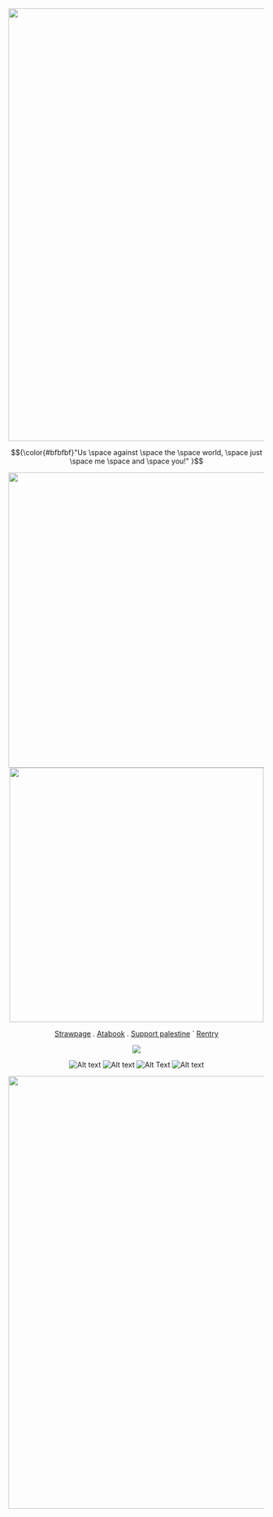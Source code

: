 




<div align="center">
	<img width = "850" src="https://64.media.tumblr.com/4d940d18cc21bbc340ca739fbcbedd2e/ace9b895ae8e70d5-e5/s400x600/4e0bf0eeb2411840d9289509458801ffc9c42bd6.pnj"
</div>










<br />

<p align="center"> 
$${\color{#bfbfbf}"Us \space against \space the \space world, \space just \space me \space and \space you!" }$$

</p>

<div align="center">
	<img width = "580" src="https://files.catbox.moe/xrzkse.png"

</div>


<div align="center">
	<img width = "500" src="https://64.media.tumblr.com/05ac8ba1484d216da9a37cad2e1f9c58/58f00e9448da6bcb-76/s1280x1920/43bd7e350d3fcff8615b91e9c813d6b93402b1e1.pnj"


<div align="center"> 
	
 [Strawpage](https://sigmaohiomelobibi.straw.page) . [Atabook](https://ellieparkerbutpixel.atabook.org/)  . [Support palestine](https://arab.org/click-to-help/palestine/)  ` [Rentry](https://rentry.co/ellieparker)

![](https://komarev.com/ghpvc/?username=neurodiellie&label=profile+gang&style=for-the-badge&color=bfbfbf)

	


![Alt text](https://external-media.spacehey.net/media/sn5KYww_HhkWufpf7gjUVkuLDIzPCbJNxadVMh8KacVc=/https://images-wixmp-ed30a86b8c4ca887773594c2.wixmp.com/f/c89d1002-8ee8-401a-aae5-adc53a6b798b/daz5wcs-ce0ae379-0e44-43b8-b693-158b22c4b642.png?token=eyJ0eXAiOiJKV1QiLCJhbGciOiJIUzI1NiJ9.eyJzdWIiOiJ1cm46YXBwOjdlMGQxODg5ODIyNjQzNzNhNWYwZDQxNWVhMGQyNmUwIiwiaXNzIjoidXJuOmFwcDo3ZTBkMTg4OTgyMjY0MzczYTVmMGQ0MTVlYTBkMjZlMCIsIm9iaiI6W1t7InBhdGgiOiJcL2ZcL2M4OWQxMDAyLThlZTgtNDAxYS1hYWU1LWFkYzUzYTZiNzk4YlwvZGF6NXdjcy1jZTBhZTM3OS0wZTQ0LTQzYjgtYjY5My0xNThiMjJjNGI2NDIucG5nIn1dXSwiYXVkIjpbInVybjpzZXJ2aWNlOmZpbGUuZG93bmxvYWQiXX0.K_HD2YTkb5__I_hTcGmM7HjDOtlPdWf4OA1Rj8GwG_M)  ![Alt text](https://images-wixmp-ed30a86b8c4ca887773594c2.wixmp.com/f/9c783e56-4876-449b-9018-20f4e33e6fa0/d5c7y3d-5411e1f9-a3b9-4e76-a963-54c86dd517e1.gif?token=eyJ0eXAiOiJKV1QiLCJhbGciOiJIUzI1NiJ9.eyJzdWIiOiJ1cm46YXBwOjdlMGQxODg5ODIyNjQzNzNhNWYwZDQxNWVhMGQyNmUwIiwiaXNzIjoidXJuOmFwcDo3ZTBkMTg4OTgyMjY0MzczYTVmMGQ0MTVlYTBkMjZlMCIsIm9iaiI6W1t7InBhdGgiOiJcL2ZcLzljNzgzZTU2LTQ4NzYtNDQ5Yi05MDE4LTIwZjRlMzNlNmZhMFwvZDVjN3kzZC01NDExZTFmOS1hM2I5LTRlNzYtYTk2My01NGM4NmRkNTE3ZTEuZ2lmIn1dXSwiYXVkIjpbInVybjpzZXJ2aWNlOmZpbGUuZG93bmxvYWQiXX0.eS3eoZYkmHur3Jw-HNJW0OoL6CdOKMlx6mN5IGBPHkY) ![Alt Text](https://i.imgur.com/nXuRFA5.gif)  ![Alt text](https://images-wixmp-ed30a86b8c4ca887773594c2.wixmp.com/f/22dd7eb7-4a1f-491c-93ef-22d85cf43eea/d6qirgu-36d76696-0464-4082-a180-8ff544200445.gif?token=eyJ0eXAiOiJKV1QiLCJhbGciOiJIUzI1NiJ9.eyJzdWIiOiJ1cm46YXBwOjdlMGQxODg5ODIyNjQzNzNhNWYwZDQxNWVhMGQyNmUwIiwiaXNzIjoidXJuOmFwcDo3ZTBkMTg4OTgyMjY0MzczYTVmMGQ0MTVlYTBkMjZlMCIsIm9iaiI6W1t7InBhdGgiOiJcL2ZcLzIyZGQ3ZWI3LTRhMWYtNDkxYy05M2VmLTIyZDg1Y2Y0M2VlYVwvZDZxaXJndS0zNmQ3NjY5Ni0wNDY0LTQwODItYTE4MC04ZmY1NDQyMDA0NDUuZ2lmIn1dXSwiYXVkIjpbInVybjpzZXJ2aWNlOmZpbGUuZG93bmxvYWQiXX0.wTzGhGWjW68evww0DZwYUYmPbZdKVfb3pco0iq8KQjs)











<div align="center">
	<img width = "850" src="https://files.catbox.moe/gvgun3.pnj"
</div>





